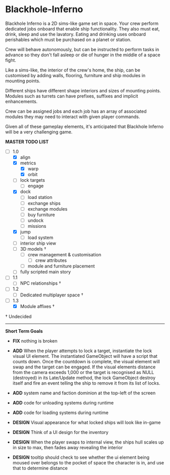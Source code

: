 # Blackhole-Inferno

Blackhole Inferno is a 2D sims-like game set in space. Your crew perform dedicated jobs onboard that enable ship functionality. They also must eat, drink, sleep and use the lavatory. Eating and drinking uses onboard perishables which must be purchased on a planet or station.

Crew will behave autonomously, but can be instructed to perform tasks in advance so they don't fall asleep or die of hunger in the middle of a space fight.

Like a sims-like, the interior of the crew's home, the ship, can be customised by adding walls, flooring, furniture and ship modules in mounting points.

Different ships have different shape interiors and sizes of mounting points. Modules such as turrets can have prefixes, suffixes and implicit enhancements.

Crew can be assigned jobs and each job has an array of associated modules they may need to interact with given player commands.

Given all of these gameplay elements, it's anticipated that Blackhole Inferno will be a very challenging game.

**__MASTER TODO LIST__**
* [ ] 1.0
  * [x] align
  * [x] metrics 
    * [x] warp
    * [x] orbit
  * [ ] lock targets
    * [ ] engage
  * [x] dock
    * [ ] load station
    * [ ] exchange ships
    * [ ] exchange modules
    * [ ] buy furniture
    * [ ] undock
    * [ ] missions
  * [x] jump
    * [ ] load system
  * [ ] interior ship view
  * [ ] 3D models †
    * [ ] crew management & customisation
      * [ ] crew attributes
    * [ ] module and furniture placement
  * [ ] fully scripted main story
* [ ] 1.1
  * [ ] NPC relationships †
* [ ] 1.2
  * [ ] Dedicated multiplayer space †
* [ ] 1.3
  * [x] Module affixes †

†          Undecided

---

**Short Term Goals**

* **FIX** nothing is broken

* **ADD** When the player attempts to lock a target, instantiate the lock visual UI element. The instantiated GameObject will have a script that counts down. Once the countdown is complete, the visual element will swap and the target can be engaged. If the visual elements distance from the camera exceeds 1,000 or the target is recognised as NULL (destroyed) in its Late/Update method, the lock GameObject destroy itself and fire an event telling the ship to remove it from its list of locks. 
* **ADD** system name and faction dominion at the top-left of the screen
* **ADD** code for unloading systems during runtime
* **ADD** code for   loading systems during runtime

* **DESIGN** Visual appearance for what locked ships will look like in-game
* **DESIGN** Think of a UI design for the inventory
* **DESIGN** When the player swaps to internal view, the ships hull scales up in size to max, then fades away revealing the interior
* **DESIGN** tooltip should check to see whether the ui element being moused over belongs to the pocket of space the character is in, and use that to determine distance
